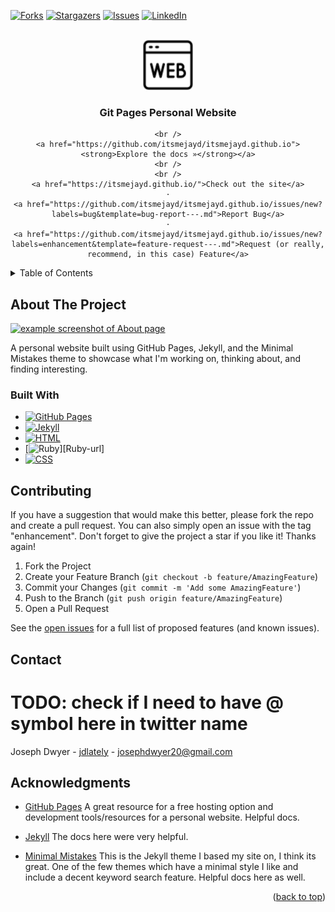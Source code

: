 <a name="readme-top"></a>
<!-- PROJECT SHIELDS -->
<!--
*** I'm using markdown "reference style" links for readability.
*** Reference links are enclosed in brackets [ ] instead of parentheses ( ).
*** See the bottom of this document for the declaration of the reference variables
*** for contributors-url, forks-url, etc. This is an optional, concise syntax you may use.
*** https://www.markdownguide.org/basic-syntax/#reference-style-links
-->
[![Forks][forks-shield]][forks-url]
[![Stargazers][stars-shield]][stars-url]
[![Issues][issues-shield]][issues-url]
[![LinkedIn][linkedin-shield]][linkedin-url]



<!-- PROJECT LOGO -->
<br />
<div align="center">
  <a href="https://github.com/itsmejayd/itsmejayd.github.io">
    <img src="/assets/images/icons8-website-64.png" alt="Logo" width="80" height="80">
  </a>

<h3 align="center">Git Pages Personal Website</h3>

  <p align="center">

    <br />
    <a href="https://github.com/itsmejayd/itsmejayd.github.io"><strong>Explore the docs »</strong></a>
    <br />
    <br />
    <a href="https://itsmejayd.github.io/">Check out the site</a>
    ·
    <a href="https://github.com/itsmejayd/itsmejayd.github.io/issues/new?labels=bug&template=bug-report---.md">Report Bug</a>
    ·
    <a href="https://github.com/itsmejayd/itsmejayd.github.io/issues/new?labels=enhancement&template=feature-request---.md">Request (or really, recommend, in this case) Feature</a>
  </p>
</div>



<!-- TABLE OF CONTENTS -->
<details>
  <summary>Table of Contents</summary>
  <ol>
    <li>
      <a href="#about-the-project">About The Project</a>
      <ul>
        <li><a href="#built-with">Built With</a></li>
      </ul>
    </li>
    <li>
    <li><a href="#contributing">Contributing</a></li>
    <li><a href="#contact">Contact</a></li>
    <li><a href="#acknowledgments">Acknowledgments</a></li>
  </ol>
</details>



<!-- ABOUT THE PROJECT -->
## About The Project

[![example screenshot of About page][product-screenshot]](https://itsmejayd.github.io/assets/images/website_screenshot.png)

A personal website built using GitHub Pages, Jekyll, and the Minimal Mistakes theme to showcase what I'm working on, thinking about, and finding interesting.

### Built With

* [![GitHub Pages][pages.github.com]][GitHub Pages-url]
* [![Jekyll][jekyllrb.com]][Jekyll-url]
* [![HTML][html.spec.whatwg.org]][HTML-url]
* [![Ruby][www.ruby-lang.org]][Ruby-url]
* [![CSS][sass-lang.com]][CSS-url]


<!-- CONTRIBUTING -->
## Contributing

If you have a suggestion that would make this better, please fork the repo and create a pull request. You can also simply open an issue with the tag "enhancement".
Don't forget to give the project a star if you like it! Thanks again!

1. Fork the Project
2. Create your Feature Branch (`git checkout -b feature/AmazingFeature`)
3. Commit your Changes (`git commit -m 'Add some AmazingFeature'`)
4. Push to the Branch (`git push origin feature/AmazingFeature`)
5. Open a Pull Request

See the [open issues](https://github.com/itsmejayd/itsmejayd.github.io/issues) for a full list of proposed features (and known issues).



<!-- CONTACT -->
## Contact

# TODO: check if I need to have @ symbol here in twitter name
Joseph Dwyer - [jdlately](https://twitter.com/jdlately) - josephdwyer20@gmail.com



<!-- ACKNOWLEDGMENTS -->
## Acknowledgments

* [GitHub Pages](https://pages.github.com/) A great resource for a free hosting option and development tools/resources for a personal website. Helpful docs.

* [Jekyll](https://jekyllrb.com/) The docs here were very helpful.

* [Minimal Mistakes](https://mmistakes.github.io/minimal-mistakes/) This is the Jekyll theme I based my site on, I think its great. One of the few themes which have a minimal style I like and include a decent keyword search feature. Helpful docs here as well.


<p align="right">(<a href="#readme-top">back to top</a>)</p>

<!-- https://www.markdownguide.org/basic-syntax/#reference-style-links -->
[forks-shield]: https://img.shields.io/github/forks/itsmejayd/itsmejayd.github.io.svg?style=for-the-badge
[forks-url]: https://github.com/itsmejayd/itsmejayd.github.io/network/members
[stars-shield]: https://img.shields.io/github/stars/itsmejayd/itsmejayd.github.io.svg?style=for-the-badge
[stars-url]: https://github.com/itsmejayd/itsmejayd.github.io/stargazers
[issues-shield]: https://img.shields.io/github/issues/itsmejayd/itsmejayd.github.io.svg?style=for-the-badge
[issues-url]: https://github.com/itsmejayd/itsmejayd.github.io/issues
[linkedin-shield]: https://img.shields.io/badge/-LinkedIn-black.svg?style=for-the-badge&logo=linkedin&colorB=555
[linkedin-url]: https://linkedin.com/in/josephdwyer20
[product-screenshot]: assets/images/website_screenshot
[pages.github.com]: https://img.shields.io/badge/GitHub%20Pages-222222?style=for-the-badge&logo=GitHub%20Pages&logoColor=white
[GitHub Pages-url]: https://pages.github.com/
[Jekyllrb.com]: https://img.shields.io/badge/Jekyll-CC0000?style=for-the-badge&logo=Jekyll&logoColor=white
[Jekyll-url]: https://jekyllrb.com/
[html.spec.whatwg.org]: https://img.shields.io/badge/HTML5-E34F26?style=for-the-badge&logo=html5&logoColor=white
[HTML-url]: https://html.spec.whatwg.org/
[www.ruby-lang.org]: https://img.shields.io/badge/Ruby-CC342D?style=for-the-badge&logo=ruby&logoColor=white
[Ruby-url]: https://www.ruby-lang.org/en/
[sass-lang.com]: 	https://img.shields.io/badge/CSS3-1572B6?style=for-the-badge&logo=css3&logoColor=white
[CSS-url]: https://sass-lang.com/
